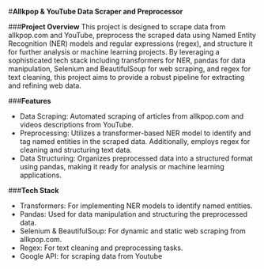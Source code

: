 #**Allkpop & YouTube Data Scraper and Preprocessor**

###**Project Overview**
This project is designed to scrape data from allkpop.com and YouTube, preprocess the scraped data using Named Entity Recognition (NER) models and regular expressions (regex), and structure it for further analysis or machine learning projects. By leveraging a sophisticated tech stack including transformers for NER, pandas for data manipulation, Selenium and BeautifulSoup for web scraping, and regex for text cleaning, this project aims to provide a robust pipeline for extracting and refining web data.

###**Features**
- Data Scraping: Automated scraping of articles from allkpop.com and videos descriptions from YouTube.
- Preprocessing: Utilizes a transformer-based NER model to identify and tag named entities in the scraped data. Additionally, employs regex for cleaning and structuring text data.
- Data Structuring: Organizes preprocessed data into a structured format using pandas, making it ready for analysis or machine learning applications.
  
###**Tech Stack**
- Transformers: For implementing NER models to identify named entities.
- Pandas: Used for data manipulation and structuring the preprocessed data.
- Selenium & BeautifulSoup: For dynamic and static web scraping from allkpop.com.
- Regex: For text cleaning and preprocessing tasks.
- Google API: for scraping data from Youtube